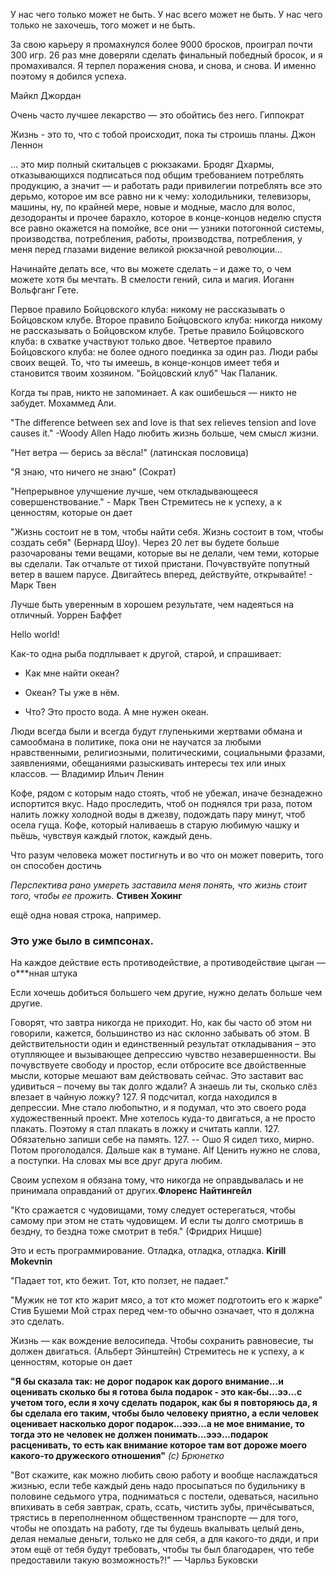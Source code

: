 У нас чего только может не быть. У нас всего может не быть. У нас чего только не захочешь, того может и не быть.

За свою карьеру я промахнулся более 9000 бросков, проиграл почти 300 игр. 26 раз мне доверяли сделать финальный победный бросок, и я промахивался. Я терпел поражения снова, и снова, и снова. И именно поэтому я добился успеха.

Майкл Джордан

Очень часто лучшее лекарство — это обойтись без него.
Гиппократ

Жизнь - это то, что с тобой происходит, пока ты строишь планы.
Джон Леннон

... это мир полный скитальцев с рюкзаками. Бродяг Дхармы, отказывающихся подписаться под общим требованием потреблять продукцию, а значит — и работать ради привилегии потреблять все это дерьмо, которое им все равно ни к чему: холодильники, телевизоры, машины, ну, по крайней мере, новые и модные, масло для волос, дезодоранты и прочее барахло, которое в конце-концов неделю спустя все равно окажется на помойке, все они — узники потогонной системы, производства, потребления, работы, производства, потребления, у меня перед глазами видение великой рюкзачной революции...

Начинайте делать все, что вы можете сделать – и даже то, о чем можете хотя бы мечтать. В смелости гений, сила и магия. Иоганн Вольфганг Гете.

Первое правило Бойцовского клуба: никому не рассказывать о Бойцовском клубе. Второе правило Бойцовского клуба: никогда никому не рассказывать о Бойцовском клубе. Третье правило Бойцовского клуба: в схватке участвуют только двое. Четвертое правило Бойцовского клуба: не более одного поединка за один раз. Люди рабы своих вещей. То, что ты имеешь, в конце-концов имеет тебя и становится твоим хозяином. "Бойцовский клуб" Чак Паланик.

Когда ты прав, никто не запоминает. А как ошибешься — никто не забудет. Мохаммед Али.

"The difference between sex and love is that sex relieves tension and love causes it." -Woody Allen
Надо любить жизнь больше, чем смысл жизни.

"Нет ветра — берись за вёсла!" (латинская пословица)

"Я знаю, что ничего не знаю" (Сократ)

"Непрерывное улучшение лучше, чем откладывающееся совершенствование." - Марк Твен
Стремитесь не к успеху, а к ценностям, которые он дает​

"Жизнь состоит не в том, чтобы найти себя. Жизнь состоит в том, чтобы создать себя" (Бернард Шоу).
Через 20 лет вы будете больше разочарованы теми вещами, которые вы не делали, чем теми, которые вы сделали. Так отчальте от тихой пристани. Почувствуйте попутный ветер в вашем парусе. Двигайтесь вперед, действуйте, открывайте! - Марк Твен

Лучше быть уверенным в хорошем результате, чем надеяться на отличный.
Уоррен Баффет


Hello world!

Как-то одна рыба подплывает к другой, старой, и спрашивает:

- Как мне найти океан?

- Океан? Ты уже в нём.

- Что? Это просто вода. А мне нужен океан.


Люди всегда были и всегда будут глупенькими жертвами обмана и самообмана в политике, пока они не научатся за любыми нравственными, религиозными, политическими, социальными фразами, заявлениями, обещаниями разыскивать интересы тех или иных классов.
—  Владимир Ильич Ленин

Кофе, рядом с которым надо стоять, чтоб не убежал, иначе безнадежно испортится вкус. Надо проследить, чтоб он поднялся три раза, потом налить ложку холодной воды в джезву, подождать пару минут, чтоб осела гуща. Кофе, который наливаешь в старую любимую чашку и пьёшь, чувствуя каждый глоток, каждый день.

Что разум человека может постигнуть и во что он может поверить, того он способен достичь

*Перспектива рано умереть заставила меня понять, что жизнь стоит того, чтобы ее прожить.* __Стивен Хокинг__

ещё одна новая строка, например.

<h3>Это уже было в симпсонах.</h3>

На каждое действие есть противодействие, а противодействие цыган — о***нная штука

Если хочешь добиться большего чем другие, нужно делать больше чем другие.

Говорят, что завтра никогда не приходит. Но, как бы часто об этом ни говорили, кажется, большинство из нас склонно забывать об этом. В действительности один и единственный результат откладывания – это отупляющее и вызывающее депрессию чувство незавершенности. Вы почувствуете свободу и простор, если отбросите все двойственные мысли, которые мешают вам действовать сейчас. Это заставит вас удивиться – почему вы так долго ждали?
А знаешь ли ты, сколько слёз влезает в чайную ложку? 127. Я подсчитал, когда находился в депрессии. Мне стало любопытно, и я подумал, что это своего рода художественный проект. Мне хотелось куда-то двигаться, а не просто плакать. Поэтому я стал плакать в ложку и считать капли. 127. Обязательно запиши себе на память. 127.
-- Ошо
Я сидел тихо, мирно. Потом проголодался. Дальше как в тумане. Alf
Цeнить нужнo нe словa, a поступки. Нa словaх мы вce дpуг дpугa любим.

Своим успехом я обязана тому, что никогда не оправдывалась и не принимала оправданий от других.__Флоренс Найтингейл__

"Кто сражается с чудовищами, тому следует остерегаться, чтобы самому при этом не стать чудовищем. И если ты долго смотришь в бездну, то бездна тоже смотрит в тебя." (Фридрих Ницше)

Это и есть программирование. Отладка, отладка, отладка. **Kirill Mokevnin**

"Падает тот, кто бежит. Тот, кто ползет, не падает."

"Мужик не тот кто жарит мясо, а тот кто может подготоить его к жарке" Стив Бушеми
Мой страх перед чем-то обычно означает, что я должна это сделать.

Жизнь — как вождение велосипеда. Чтобы сохранить равновесие, ты должен двигаться. (Альберт Эйнштейн)
Стремитесь не к успеху, а к ценностям, которые он дает

**"Я бы сказала так: не дорог подарок как дорого внимание...и оценивать сколько бы я готова была подарок - это как-бы...ээ...с учетом того, если я хочу сделать подарок, как бы я повторяюсь да, я бы сделала его таким, чтобы было человеку приятно, а если человек оценивает насколько дорог подарок...эээ...а не мое внимание, то тогда это не человек не должен понимать...эээ...подарок расценивать, то есть как внимание которое там вот дороже моего какого-то дружеского отношения"**
*(с) Брюнетко*

"Вот скажите, как можно любить свою работу и вообще наслаждаться жизнью, если тебе каждый день надо просыпаться по будильнику в половине седьмого утра, подниматься с постели, одеваться, насильно впихивать в себя завтрак, срать, ссать, чистить зубы, причёсываться, трястись в переполненном общественном транспорте — для того, чтобы не опоздать на работу, где ты будешь вкалывать целый день, делая немалые деньги, только не для себя, а для какого-то дяди, и при этом ещё от тебя будут требовать, чтобы ты был благодарен, что тебе предоставили такую возможность?!" —  Чарльз Буковски
